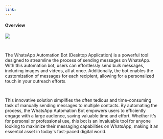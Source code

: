 ```yaml
---
link:
---
```


#### Overview

![](/images/portfolio/whatsapp.png)

&nbsp;

The WhatsApp Automation Bot (Desktop Application) is a powerful tool designed to streamline the process of sending messages on WhatsApp. With this automation bot, users can effortlessly send bulk messages, including images and videos, all at once. Additionally, the bot enables the customization of messages for each recipient, allowing for a personalized touch in your outreach efforts.

&nbsp;

This innovative solution simplifies the often tedious and time-consuming task of manually sending messages to multiple contacts. By automating the process, the WhatsApp Automation Bot empowers users to efficiently engage with a large audience, saving valuable time and effort. Whether it's for personal or professional use, this bot is an invaluable tool for anyone looking to maximize their messaging capabilities on WhatsApp, making it an essential asset in today's fast-paced digital world.
